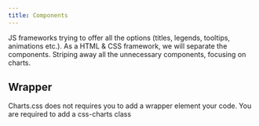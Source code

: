 ```yaml
---
title: Components
---
```


JS frameworks trying to offer all the options (titles, legends, tooltips, animations etc.). As a HTML & CSS framework, we will separate the components. Striping away all the unnecessary components, focusing on charts.

## Wrapper

Charts.css does not requires you to add a wrapper element your code. You are required to add a css-charts class